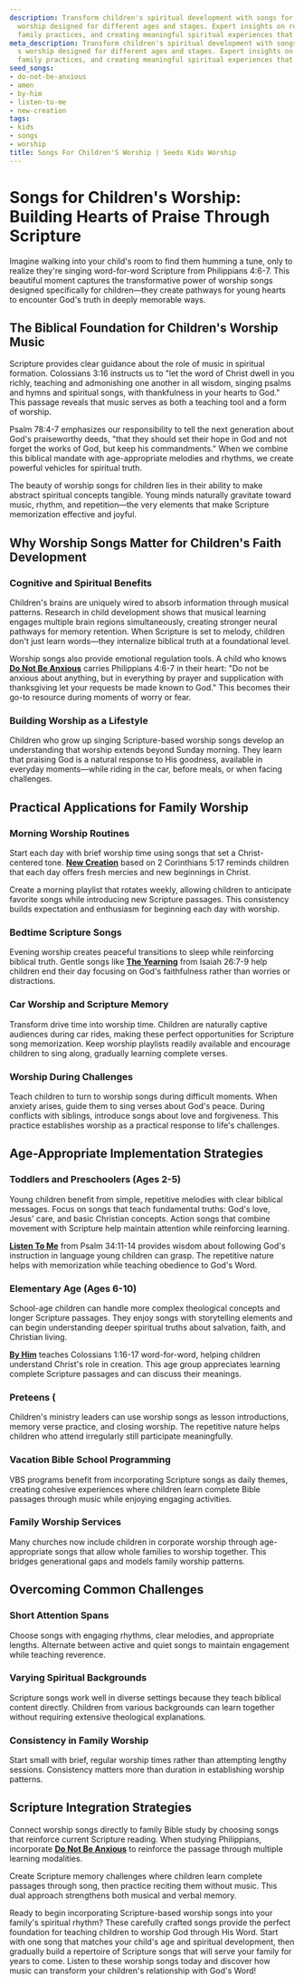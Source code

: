 ```yaml
---
description: Transform children's spiritual development with songs for children s
  worship designed for different ages and stages. Expert insights on reverent worship,
  family practices, and creating meaningful spiritual experiences that last a lifetime.
meta_description: Transform children's spiritual development with songs for children
  s worship designed for different ages and stages. Expert insights on reverent worship,
  family practices, and creating meaningful spiritual experiences that last a lifetime.
seed_songs:
- do-not-be-anxious
- amen
- by-him
- listen-to-me
- new-creation
tags:
- kids
- songs
- worship
title: Songs For Children'S Worship | Seeds Kids Worship
---
```

# Songs for Children's Worship: Building Hearts of Praise Through Scripture

Imagine walking into your child's room to find them humming a tune, only to realize they're singing word-for-word Scripture from Philippians 4:6-7. This beautiful moment captures the transformative power of worship songs designed specifically for children—they create pathways for young hearts to encounter God's truth in deeply memorable ways.

## The Biblical Foundation for Children's Worship Music

Scripture provides clear guidance about the role of music in spiritual formation. Colossians 3:16 instructs us to "let the word of Christ dwell in you richly, teaching and admonishing one another in all wisdom, singing psalms and hymns and spiritual songs, with thankfulness in your hearts to God." This passage reveals that music serves as both a teaching tool and a form of worship.

Psalm 78:4-7 emphasizes our responsibility to tell the next generation about God's praiseworthy deeds, "that they should set their hope in God and not forget the works of God, but keep his commandments." When we combine this biblical mandate with age-appropriate melodies and rhythms, we create powerful vehicles for spiritual truth.

The beauty of worship songs for children lies in their ability to make abstract spiritual concepts tangible. Young minds naturally gravitate toward music, rhythm, and repetition—the very elements that make Scripture memorization effective and joyful.

## Why Worship Songs Matter for Children's Faith Development

### Cognitive and Spiritual Benefits

Children's brains are uniquely wired to absorb information through musical patterns. Research in child development shows that musical learning engages multiple brain regions simultaneously, creating stronger neural pathways for memory retention. When Scripture is set to melody, children don't just learn words—they internalize biblical truth at a foundational level.

Worship songs also provide emotional regulation tools. A child who knows **[Do Not Be Anxious](https://seedskidsworship.com/product/do-not-be-anxious-philippians-46-7-2/)** carries Philippians 4:6-7 in their heart: "Do not be anxious about anything, but in everything by prayer and supplication with thanksgiving let your requests be made known to God." This becomes their go-to resource during moments of worry or fear.

### Building Worship as a Lifestyle

Children who grow up singing Scripture-based worship songs develop an understanding that worship extends beyond Sunday morning. They learn that praising God is a natural response to His goodness, available in everyday moments—while riding in the car, before meals, or when facing challenges.

## Practical Applications for Family Worship

### Morning Worship Routines

Start each day with brief worship time using songs that set a Christ-centered tone. **[New Creation](https://seedskidsworship.com/product/new-creation-2-corinthians-517-3/)** based on 2 Corinthians 5:17 reminds children that each day offers fresh mercies and new beginnings in Christ.

Create a morning playlist that rotates weekly, allowing children to anticipate favorite songs while introducing new Scripture passages. This consistency builds expectation and enthusiasm for beginning each day with worship.

### Bedtime Scripture Songs

Evening worship creates peaceful transitions to sleep while reinforcing biblical truth. Gentle songs like **[The Yearning](https://seedskidsworship.com/product/the-yearning-isaiah-267-9/)** from Isaiah 26:7-9 help children end their day focusing on God's faithfulness rather than worries or distractions.

### Car Worship and Scripture Memory

Transform drive time into worship time. Children are naturally captive audiences during car rides, making these perfect opportunities for Scripture song memorization. Keep worship playlists readily available and encourage children to sing along, gradually learning complete verses.

### Worship During Challenges

Teach children to turn to worship songs during difficult moments. When anxiety arises, guide them to sing verses about God's peace. During conflicts with siblings, introduce songs about love and forgiveness. This practice establishes worship as a practical response to life's challenges.

## Age-Appropriate Implementation Strategies

### Toddlers and Preschoolers (Ages 2-5)

Young children benefit from simple, repetitive melodies with clear biblical messages. Focus on songs that teach fundamental truths: God's love, Jesus' care, and basic Christian concepts. Action songs that combine movement with Scripture help maintain attention while reinforcing learning.

**[Listen To Me](https://seedskidsworship.com/product/listen-to-me-psalm-3411-14/)** from Psalm 34:11-14 provides wisdom about following God's instruction in language young children can grasp. The repetitive nature helps with memorization while teaching obedience to God's Word.

### Elementary Age (Ages 6-10)

School-age children can handle more complex theological concepts and longer Scripture passages. They enjoy songs with storytelling elements and can begin understanding deeper spiritual truths about salvation, faith, and Christian living.

**[By Him](https://seedskidsworship.com/product/by-him-colossians-116-17-2/)** teaches Colossians 1:16-17 word-for-word, helping children understand Christ's role in creation. This age group appreciates learning complete Scripture passages and can discuss their meanings.

### Preteens (

Children's ministry leaders can use worship songs as lesson introductions, memory verse practice, and closing worship. The repetitive nature helps children who attend irregularly still participate meaningfully.

### Vacation Bible School Programming

VBS programs benefit from incorporating Scripture songs as daily themes, creating cohesive experiences where children learn complete Bible passages through music while enjoying engaging activities.

### Family Worship Services

Many churches now include children in corporate worship through age-appropriate songs that allow whole families to worship together. This bridges generational gaps and models family worship patterns.

## Overcoming Common Challenges

### Short Attention Spans

Choose songs with engaging rhythms, clear melodies, and appropriate lengths. Alternate between active and quiet songs to maintain engagement while teaching reverence.

### Varying Spiritual Backgrounds

Scripture songs work well in diverse settings because they teach biblical content directly. Children from various backgrounds can learn together without requiring extensive theological explanations.

### Consistency in Family Worship

Start small with brief, regular worship times rather than attempting lengthy sessions. Consistency matters more than duration in establishing worship patterns.

## Scripture Integration Strategies

Connect worship songs directly to family Bible study by choosing songs that reinforce current Scripture reading. When studying Philippians, incorporate **[Do Not Be Anxious](https://seedskidsworship.com/product/do-not-be-anxious-philippians-46-7-2/)** to reinforce the passage through multiple learning modalities.

Create Scripture memory challenges where children learn complete passages through song, then practice reciting them without music. This dual approach strengthens both musical and verbal memory.

Ready to begin incorporating Scripture-based worship songs into your family's spiritual rhythm? These carefully crafted songs provide the perfect foundation for teaching children to worship God through His Word. Start with one song that matches your child's age and spiritual development, then gradually build a repertoire of Scripture songs that will serve your family for years to come. Listen to these worship songs today and discover how music can transform your children's relationship with God's Word!

<script type="application/ld+json">
{
  "@context": "https://schema.org",
  "@type": "Article",
  "headline": "Songs For Children S Worship",
  "author": {
    "@type": "Organization",
    "name": "Seeds Kids Worship"
  },
  "publisher": {
    "@type": "Organization",
    "name": "Seeds Kids Worship",
    "logo": {
      "@type": "ImageObject",
      "url": "https://seedskidsworship.com/logo.png"
    }
  },
  "datePublished": "2025-09-08T11:41:42.023458",
  "dateModified": "2025-09-08T11:41:42.023677",
  "description": "Transform children's spiritual development with songs for children s worship designed for different ages and stages. Expert insights on reverent worship, family",
  "mainEntityOfPage": {
    "@type": "WebPage",
    "@id": "https://seedskidsworship.com/activities/songs-for-children-s-worship/"
  }
}
</script>

<script type="application/ld+json">
{
  "@context": "https://schema.org",
  "@type": "Product",
  "name": "Do Not Be Anxious",
  "description": "One of Seeds Family Worship's all-time favorites teaching children to pray instead of worry. Features retro video game aesthetics and word-for-word Philippians 4:6-7 about God's peace.",
  "url": "https://seedskidsworship.com/product/do-not-be-anxious-philippians-46-7-2/",
  "brand": {
    "@type": "Brand",
    "name": "Seeds Kids Worship"
  },
  "category": "Children's Christian Music",
  "album": "Seeds of Courage"
}
</script>

<script type="application/ld+json">
{
  "@context": "https://schema.org",
  "@type": "Product",
  "name": "Amen",
  "description": "Worship song of praise declaring salvation belongs to God with heavenly acclamation",
  "url": "https://seedskidsworship.com/product/seeds-of-praise-vol-3/",
  "brand": {
    "@type": "Brand",
    "name": "Seeds Kids Worship"
  },
  "category": "Children's Christian Music",
  "album": "Seeds of Praise"
}
</script>

<script type="application/ld+json">
{
  "@context": "https://schema.org",
  "@type": "Product",
  "name": "By Him",
  "description": "Word-for-word Scripture song declaring that all things were created by Him and for Him emphasizing Christ's role in creation",
  "url": "https://seedskidsworship.com/product/by-him-colossians-116-17-2/",
  "brand": {
    "@type": "Brand",
    "name": "Seeds Kids Worship"
  },
  "category": "Children
